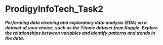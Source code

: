 # ProdigyInfoTech_Task2

**_Performing data cleaning and exploratory data analysis (EDA) on a dataset of your choice, such as the Titanic dataset from Kaggle. Explore the relationships between variables and identify patterns and trends in the data._**
